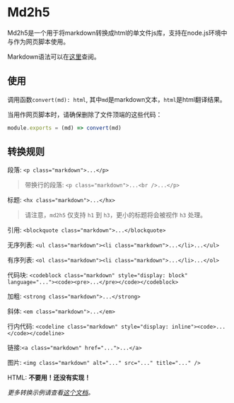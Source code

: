 # Md2h5

[1]: https://www.markdownguide.com/
[2]: ./examples.md

Md2h5是一个用于将markdown转换成html的单文件js库，支持在node.js环境中与作为网页脚本使用。

Markdown语法可以在[这里][1]查阅。

## 使用

调用函数`convert(md): html`, 其中`md`是markdown文本，`html`是html翻译结果。

当用作网页脚本时，请确保删除了文件顶端的这些代码：

```javascript
module.exports = (md) => convert(md)
```

## 转换规则

段落: `<p class="markdown">...</p>`

> 带换行的段落: `<p class="markdown">...<br />...</p>`

标题: `<hx class="markdown">...</hx>`

> 请注意，`md2h5` 仅支持 `h1` 到 `h3`，更小的标题将会被视作 `h3` 处理。

引用: `<blockquote class="markdown">...</blockquote>`

无序列表: `<ul class="markdown"><li class="markdown">...</li>...</ul>`

有序列表: `<ol class="markdown"><li class="markdown">...</li>...</ol>`

代码块: `<codeblock class="markdown" style="display: block" language="..."><code><pre>...</pre></code></codeblock>`

加粗: `<strong class="markdown">...</strong>`

斜体: `<em class="markdown">...</em>`

行内代码: `<codeline class="markdown" style="display: inline"><code>...</code></codeline>`

链接:`<a class="markdown" href="...">...</a>`

图片: `<img class="markdown" alt="..." src="..." title="..." />`

HTML: **不要用！还没有实现！**

*更多转换示例请查看[这个文档][2]。*